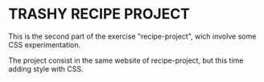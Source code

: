 # TRASHY RECIPE PROJECT

This is the second part of the exercise "recipe-project", wich involve some CSS experimentation.

The project consist in the same website of recipe-project, but this time adding style with CSS.